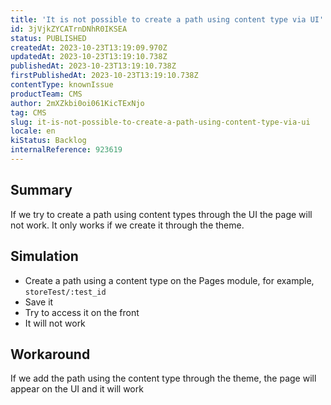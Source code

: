 ```yaml
---
title: 'It is not possible to create a path using content type via UI'
id: 3jVjkZYCATrnDNhR0IKSEA
status: PUBLISHED
createdAt: 2023-10-23T13:19:09.970Z
updatedAt: 2023-10-23T13:19:10.738Z
publishedAt: 2023-10-23T13:19:10.738Z
firstPublishedAt: 2023-10-23T13:19:10.738Z
contentType: knownIssue
productTeam: CMS
author: 2mXZkbi0oi061KicTExNjo
tag: CMS
slug: it-is-not-possible-to-create-a-path-using-content-type-via-ui
locale: en
kiStatus: Backlog
internalReference: 923619
---
```


## Summary


If we try to create a path using content types through the UI the page will not work. It only works if we create it through the theme.


##

## Simulation



- Create a path using a content type on the Pages module, for example, `storeTest/:test_id`
- Save it
- Try to access it on the front
- It will not work


##

## Workaround


If we add the path using the content type through the theme, the page will appear on the UI and it will work





